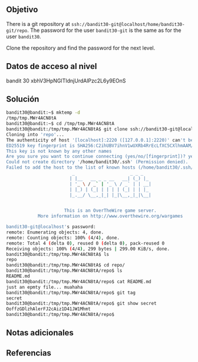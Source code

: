 ## Objetivo
There is a git repository at `ssh://bandit30-git@localhost/home/bandit30-git/repo`. The password for the user `bandit30-git` is the same as for the user `bandit30`.

Clone the repository and find the password for the next level.
## Datos de acceso al nivel
bandit 30
xbhV3HpNGlTIdnjUrdAlPzc2L6y9EOnS
## Solución 
```bash
bandit30@bandit:~$ mktemp -d
/tmp/tmp.MWr4ACN8tA
bandit30@bandit:~$ cd /tmp/tmp.MWr4ACN8tA
bandit30@bandit:/tmp/tmp.MWr4ACN8tA$ git clone ssh://bandit30-git@localhost:2220/home/bandit30-git/repo
Cloning into 'repo'...
The authenticity of host '[localhost]:2220 ([127.0.0.1]:2220)' can't be established.
ED25519 key fingerprint is SHA256:C2ihUBV7ihnV1wUXRb4RrEcLfXC5CXlhmAAM/urerLY.
This key is not known by any other names
Are you sure you want to continue connecting (yes/no/[fingerprint])? yes
Could not create directory '/home/bandit30/.ssh' (Permission denied).
Failed to add the host to the list of known hosts (/home/bandit30/.ssh/known_hosts).
                         _                     _ _ _
                        | |__   __ _ _ __   __| (_) |_
                        | '_ \ / _` | '_ \ / _` | | __|
                        | |_) | (_| | | | | (_| | | |_
                        |_.__/ \__,_|_| |_|\__,_|_|\__|


                      This is an OverTheWire game server.
            More information on http://www.overthewire.org/wargames

bandit30-git@localhost's password:
remote: Enumerating objects: 4, done.
remote: Counting objects: 100% (4/4), done.
remote: Total 4 (delta 0), reused 0 (delta 0), pack-reused 0
Receiving objects: 100% (4/4), 299 bytes | 299.00 KiB/s, done.
bandit30@bandit:/tmp/tmp.MWr4ACN8tA$ ls
repo
bandit30@bandit:/tmp/tmp.MWr4ACN8tA$ cd repo/
bandit30@bandit:/tmp/tmp.MWr4ACN8tA/repo$ ls
README.md
bandit30@bandit:/tmp/tmp.MWr4ACN8tA/repo$ cat README.md
just an epmty file... muahaha
bandit30@bandit:/tmp/tmp.MWr4ACN8tA/repo$ git tag
secret
bandit30@bandit:/tmp/tmp.MWr4ACN8tA/repo$ git show secret
OoffzGDlzhAlerFJ2cAiz1D41JW1Mhmt
bandit30@bandit:/tmp/tmp.MWr4ACN8tA/repo$
```
## Notas adicionales 

## Referencias